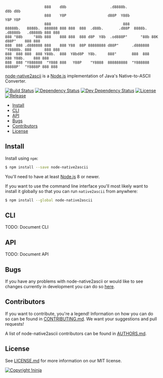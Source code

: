                       888    d8b                    .d8888b.                             d8b d8b
                      888    Y8P                   d88P  Y88b                            Y8P Y8P
                      888                                 888
    88888b.   8888b.  888888 888 888  888  .d88b.       .d88P  8888b.  .d8888b   .d8888b 888 888
    888 "88b     "88b 888    888 888  888 d8P  Y8b  .od888P"      "88b 88K      d88P"    888 888
    888  888 .d888888 888    888 Y88  88P 88888888 d88P"      .d888888 "Y8888b. 888      888 888
    888  888 888  888 Y88b.  888  Y8bd8P  Y8b.     888"       888  888      X88 Y88b.    888 888
    888  888 "Y888888  "Y888 888   Y88P    "Y8888  888888888  "Y888888  88888P'  "Y8888P 888 888

[node-native2ascii](https://github.com/NotNinja/node-native2ascii) is a [Node.js](https://nodejs.org) implementation of
Java's Native-to-ASCII Converter.

[![Build Status](https://img.shields.io/travis/NotNinja/node-native2ascii/develop.svg?style=flat-square)](https://travis-ci.org/NotNinja/node-native2ascii)
[![Dependency Status](https://img.shields.io/david/NotNinja/node-native2ascii.svg?style=flat-square)](https://david-dm.org/NotNinja/node-native2ascii)
[![Dev Dependency Status](https://img.shields.io/david/dev/NotNinja/node-native2ascii.svg?style=flat-square)](https://david-dm.org/NotNinja/node-native2ascii?type=dev)
[![License](https://img.shields.io/npm/l/node-native2ascii.svg?style=flat-square)](https://github.com/NotNinja/node-native2ascii/blob/master/LICENSE.md)
[![Release](https://img.shields.io/npm/v/node-native2ascii.svg?style=flat-square)](https://www.npmjs.com/package/node-native2ascii)

* [Install](#install)
* [CLI](#cli)
* [API](#api)
* [Bugs](#bugs)
* [Contributors](#contributors)
* [License](#license)

## Install

Install using `npm`:

``` bash
$ npm install --save node-native2ascii
```

You'll need to have at least [Node.js](https://nodejs.org) 8 or newer.

If you want to use the command line interface you'll most likely want to install it globally so that you can run
`native2ascii` from anywhere:

``` bash
$ npm install --global node-native2ascii
```

## CLI

TODO: Document CLI

## API

TODO: Document API

## Bugs

If you have any problems with node-native2ascii or would like to see changes currently in development you can do so
[here](https://github.com/NotNinja/node-native2ascii/issues).

## Contributors

If you want to contribute, you're a legend! Information on how you can do so can be found in
[CONTRIBUTING.md](https://github.com/NotNinja/node-native2ascii/blob/master/CONTRIBUTING.md). We want your suggestions
and pull requests!

A list of node-native2ascii contributors can be found in
[AUTHORS.md](https://github.com/NotNinja/node-native2ascii/blob/master/AUTHORS.md).

## License

See [LICENSE.md](https://github.com/NotNinja/node-native2ascii/raw/master/LICENSE.md) for more information on our MIT
license.

[![Copyright !ninja](https://cdn.rawgit.com/NotNinja/branding/master/assets/copyright/base/not-ninja-copyright-186x25.png)](https://not.ninja)
